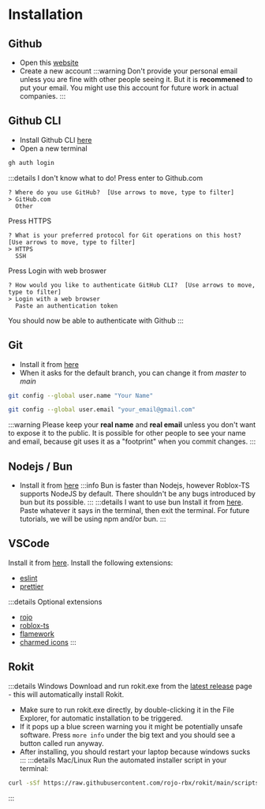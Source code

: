 # Installation

## Github
* Open this [website](https://github.com/)
* Create a new account
:::warning
Don't provide your personal email unless you are fine with other people seeing it. But it is **recommened** to put your email. You might use this account for future work in actual companies.
:::

## Github CLI
* Install Github CLI [here](https://cli.github.com/)
* Open a new terminal
```bash
gh auth login
```
:::details I don't know what to do!
Press enter to Github.com
```
? Where do you use GitHub?  [Use arrows to move, type to filter]
> GitHub.com
  Other
```
Press HTTPS
```
? What is your preferred protocol for Git operations on this host?  [Use arrows to move, type to filter]
> HTTPS
  SSH
```
Press Login with web broswer
```
? How would you like to authenticate GitHub CLI?  [Use arrows to move, type to filter]
> Login with a web browser
  Paste an authentication token
```
You should now be able to authenticate with Github
:::

## Git
* Install it from [here](https://git-scm.com/)
* When it asks for the default branch, you can change it from *master* to *main*
```bash
git config --global user.name "Your Name"
```
```bash
git config --global user.email "your_email@gmail.com"
```
:::warning
Please keep your **real name** and **real email** unless you don't want to expose it to the public. It is possible for other people to see your name and email, because git uses it as a "footprint" when you commit changes.
:::

## Nodejs / Bun
* Install it from [here](https://nodejs.org/en)
:::info
Bun is faster than Nodejs, however Roblox-TS supports NodeJS by default. There shouldn't be any bugs introduced by bun but its possible.
:::
:::details I want to use bun
Install it from [here](https://bun.sh/). Paste whatever it says in the terminal, then exit the terminal. For future tutorials, we will be using npm and/or bun.
:::

## VSCode
Install it from [here](https://code.visualstudio.com/). 
Install the following extensions:
* [eslint](https://marketplace.visualstudio.com/items?itemName=dbaeumer.vscode-eslint)
* [prettier](https://marketplace.visualstudio.com/items?itemName=esbenp.prettier-vscode)

:::details Optional extensions
* [rojo](https://marketplace.visualstudio.com/items?itemName=evaera.vscode-rojo)
* [roblox-ts](https://marketplace.visualstudio.com/items?itemName=Roblox-TS.vscode-roblox-ts)
* [flamework](https://marketplace.visualstudio.com/items?itemName=flamework.flamework-vscode)
* [charmed icons](https://marketplace.visualstudio.com/items?itemName=littensy.charmed-icons)
:::

## Rokit
:::details Windows
Download and run rokit.exe from the [latest release](https://github.com/rojo-rbx/rokit/releases/latest) page - this will automatically install Rokit.
* Make sure to run rokit.exe directly, by double-clicking it in the File Explorer, for automatic installation to be triggered.
* If it pops up a blue screen warning you it might be potentially unsafe software. Press `more info` under the big text and you should see a button called run anyway.
* After installing, you should restart your laptop because windows sucks
:::
:::details Mac/Linux
Run the automated installer script in your terminal:
```bash 
curl -sSf https://raw.githubusercontent.com/rojo-rbx/rokit/main/scripts/install.sh | bash
```
:::
